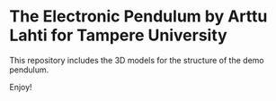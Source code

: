 # The Electronic Pendulum by Arttu Lahti for Tampere University
This repository includes the 3D models for the structure of the demo pendulum.

Enjoy!
